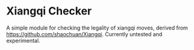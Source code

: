 # Xiangqi Checker

A simple module for checking the legality of xiangqi moves, derived from https://github.com/shaochuan/Xiangqi. Currently untested and experimental.
